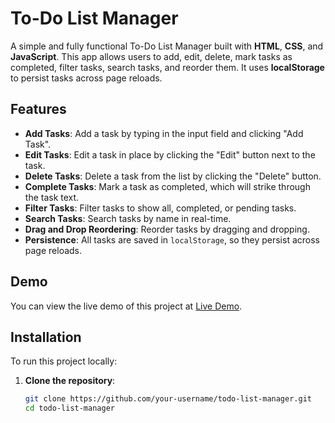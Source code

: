 # To-Do List Manager

A simple and fully functional To-Do List Manager built with **HTML**, **CSS**, and **JavaScript**. This app allows users to add, edit, delete, mark tasks as completed, filter tasks, search tasks, and reorder them. It uses **localStorage** to persist tasks across page reloads.

## Features

- **Add Tasks**: Add a task by typing in the input field and clicking "Add Task".
- **Edit Tasks**: Edit a task in place by clicking the "Edit" button next to the task.
- **Delete Tasks**: Delete a task from the list by clicking the "Delete" button.
- **Complete Tasks**: Mark a task as completed, which will strike through the task text.
- **Filter Tasks**: Filter tasks to show all, completed, or pending tasks.
- **Search Tasks**: Search tasks by name in real-time.
- **Drag and Drop Reordering**: Reorder tasks by dragging and dropping.
- **Persistence**: All tasks are saved in `localStorage`, so they persist across page reloads.

## Demo

You can view the live demo of this project at [Live Demo](https://incandescent-buttercream-698cdd.netlify.app/).

## Installation

To run this project locally:

1. **Clone the repository**:

   ```bash
   git clone https://github.com/your-username/todo-list-manager.git
   cd todo-list-manager

